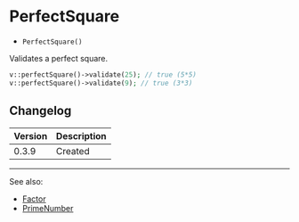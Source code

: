 # PerfectSquare

- `PerfectSquare()`

Validates a perfect square.

```php
v::perfectSquare()->validate(25); // true (5*5)
v::perfectSquare()->validate(9); // true (3*3)
```

## Changelog

Version | Description
--------|-------------
  0.3.9 | Created

***
See also:

- [Factor](Factor.md)
- [PrimeNumber](PrimeNumber.md)
